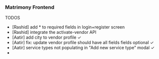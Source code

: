 ### Matrimony Frontend

TODOS

- [Rashid] add \* to required fields in login+register screen
- [Rashid] integrate the activate-vendor API
- [Aatir] add city to vendor profile ✓
- [Aatir] fix: update vendor profile should have all fields fields optional ✓
- [Aatir] service types not populating in "Add new service type" modal ✓
-

